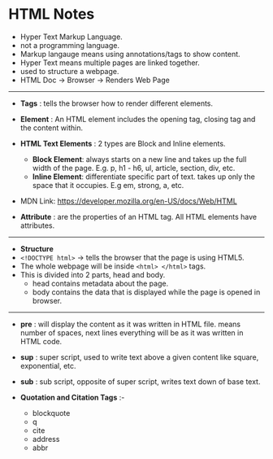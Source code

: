 # HTML Notes

- Hyper Text Markup Language.
- not a programming language.
- Markup langauge means using annotations/tags to show content.
- Hyper Text means multiple pages are linked together.
- used to structure a webpage.
- HTML Doc -> Browser -> Renders Web Page

---

- **Tags** : tells the browser how to render different elements.
- **Element** : An HTML element includes the opening tag, closing tag and the content within.
- **HTML Text Elements** : 2 types are Block and Inline elements.
    - **Block Element**: always starts on a new line and takes up the full width of the page. E.g. p, h1 - h6, ul, article, section, div, etc.
    - **Inline Element**: differentiate specific part of text. takes up only the space that it occupies. E.g em, strong, a, etc.

- MDN Link: https://developer.mozilla.org/en-US/docs/Web/HTML

- **Attribute** : are the properties of an HTML tag. All HTML elements have attributes.

---

- **Structure**
- `<!DOCTYPE html>` -> tells the browser that the page is using HTML5.
- The whole webpage will be inside `<html> </html>` tags.
- This is divided into 2 parts, head and body.
    - head contains metadata about the page.
    - body contains the data that is displayed while the page is opened in browser.

---

- **pre** : will display the content as it was written in HTML file. means number of spaces, next lines everything will be as it was written in HTML code.

- **sup** : super script, used to write text above a given content like square, exponential, etc.

- **sub** : sub script, opposite of super script, writes text down of base text.

- **Quotation and Citation Tags** :-
    - blockquote
    - q
    - cite
    - address
    - abbr


